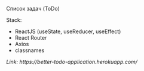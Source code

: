 Список задач (ToDo)

Stack:

<ul>
<li>
    ReactJS (useState, useReducer, useEffect)
</li>
<li>React Router</li>
<li>Axios</li>
<li>classnames</li>
</ul>
<i>Link: https://better-todo-application.herokuapp.com/</i>
